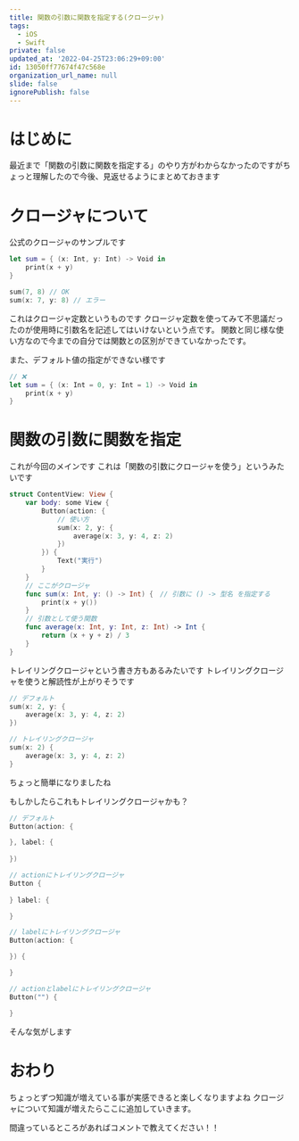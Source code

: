 ```yaml
---
title: 関数の引数に関数を指定する(クロージャ)
tags:
  - iOS
  - Swift
private: false
updated_at: '2022-04-25T23:06:29+09:00'
id: 13050ff77674f47c568e
organization_url_name: null
slide: false
ignorePublish: false
---
```

# はじめに
最近まで「関数の引数に関数を指定する」のやり方がわからなかったのですがちょっと理解したので今後、見返せるようにまとめておきます

# クロージャについて
公式のクロージャのサンプルです

```Swift
let sum = { (x: Int, y: Int) -> Void in
    print(x + y)
}

sum(7, 8) // OK
sum(x: 7, y: 8) // エラー
```
これはクロージャ定数というものです
クロージャ定数を使ってみて不思議だったのが使用時に引数名を記述してはいけないという点です。
関数と同じ様な使い方なので今までの自分では関数との区別ができていなかったです。

また、デフォルト値の指定ができない様です
```Swift
// ❌
let sum = { (x: Int = 0, y: Int = 1) -> Void in
    print(x + y)
}
```

# 関数の引数に関数を指定
これが今回のメインです
これは「関数の引数にクロージャを使う」というみたいです
```Swift
struct ContentView: View {
    var body: some View {
        Button(action: {
            // 使い方
            sum(x: 2, y: {
                average(x: 3, y: 4, z: 2)
            })
        }) {
            Text("実行")
        }
    }
    // ここがクロージャ
    func sum(x: Int, y: () -> Int) {　// 引数に () -> 型名 を指定する
        print(x + y())
    }
    // 引数として使う関数
    func average(x: Int, y: Int, z: Int) -> Int {
        return (x + y + z) / 3
    }
}
```

トレイリングクロージャという書き方もあるみたいです
トレイリングクロージャを使うと解読性が上がりそうです
```Swift
// デフォルト
sum(x: 2, y: {
    average(x: 3, y: 4, z: 2)
})

// トレイリングクロージャ
sum(x: 2) {
    average(x: 3, y: 4, z: 2)
}
```
ちょっと簡単になりましたね

もしかしたらこれもトレイリングクロージャかも？

```Swift
// デフォルト
Button(action: {

}, label: {
    
})

// actionにトレイリングクロージャ
Button {
    
} label: {

}

// labelにトレイリングクロージャ
Button(action: {

}) {

}

// actionとlabelにトレイリングクロージャ
Button("") {

}
```
そんな気がします

# おわり
ちょっとずつ知識が増えている事が実感できると楽しくなりますよね
クロージャについて知識が増えたらここに追加していきます。

間違っているところがあればコメントで教えてください！！
